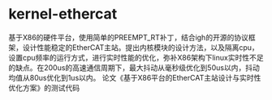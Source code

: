 # kernel-ethercat
基于X86的硬件平台，使用简单的PREEMPT_RT补丁，结合igh的开源的协议框架，设计性能稳定的EtherCAT主站。提出内核模块的设计方法，以及隔离cpu，设置cpu频率的运行方式，进行实时性能的优化，弥补X86架构下linux实时性不足的缺点。在200us的高速通信周期下，最大抖动从毫秒级优化到50us以内，抖动均值从80us优化到1us以内。
论文《基于X86平台的EtherCAT主站设计与实时性优化方案》的测试代码
